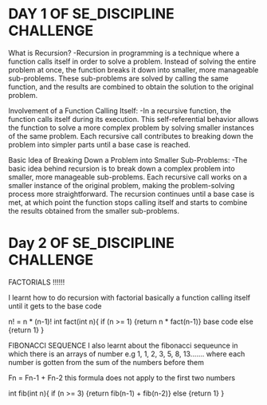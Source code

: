 # DAY 1 OF SE_DISCIPLINE CHALLENGE

What is Recursion?
-Recursion in programming is a technique where a function calls itself in order to solve a problem. Instead of solving the entire problem at once, the function breaks it down into smaller, more manageable sub-problems. These sub-problems are solved by calling the same function, and the results are combined to obtain the solution to the original problem.

Involvement of a Function Calling Itself:
-In a recursive function, the function calls itself during its execution. This self-referential behavior allows the function to solve a more complex problem by solving smaller instances of the same problem. Each recursive call contributes to breaking down the problem into simpler parts until a base case is reached.

Basic Idea of Breaking Down a Problem into Smaller Sub-Problems:
-The basic idea behind recursion is to break down a complex problem into smaller, more manageable sub-problems. Each recursive call works on a smaller instance of the original problem, making the problem-solving process more straightforward. The recursion continues until a base case is met, at which point the function stops calling itself and starts to combine the results obtained from the smaller sub-problems.

# Day 2 OF SE_DISCIPLINE CHALLENGE
FACTORIALS !!!!!!

I learnt how to do recursion with factorial basically a function calling itself until it gets to the base code 

n! = n * (n-1)!
int fact(int n){
  if (n >= 1) {return n * fact(n-1)}
  base code
  else {return 1} 
}

FIBONACCI SEQUENCE
I also learnt about the fibonacci sequeunce in which there is an arrays of number e.g 1, 1, 2, 3, 5, 8, 13....... where each number is gotten from the sum of the numbers before them

Fn = Fn-1 + Fn-2
this formula does not apply to the first two numbers

int fib(int n){
  if (n >= 3) {return fib(n-1) + fib(n-2)}
  else {return 1}
}
